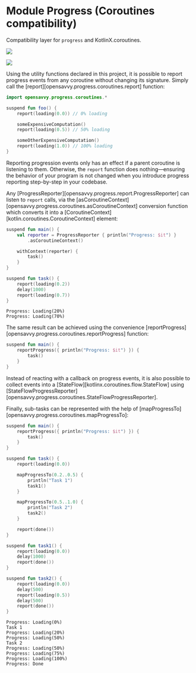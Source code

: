 # Module Progress (Coroutines compatibility)

Compatibility layer for `progress` and KotlinX.coroutines.

<a href="https://search.maven.org/search?q=g:%22dev.opensavvy.pedestal%22%20AND%20a:%22progress-coroutines%22"><img src="https://img.shields.io/maven-central/v/dev.opensavvy.pedestal/progress-coroutines.svg?label=Maven%20Central"></a>

<a href="https://gitlab.com/opensavvy/wiki/-/blob/main/stability.md#stability-levels"><img src="https://badgen.net/static/Stability/stable/purple"></a>

Using the utility functions declared in this project, it is possible to report progress events from any coroutine
without changing its signature. Simply call the [report][opensavvy.progress.coroutines.report] function:

```kotlin
import opensavvy.progress.coroutines.*

suspend fun foo() {
    report(loading(0.0)) // 0% loading

    someExpensiveComputation()
    report(loading(0.5)) // 50% loading

    someOtherExpensiveComputation()
    report(loading(1.0)) // 100% loading
}
```

Reporting progression events only has an effect if a parent coroutine is listening to them. Otherwise, the `report`
function does nothing—ensuring the behavior of your program is not changed when you introduce progress reporting
step-by-step in your codebase.

Any [ProgressReporter][opensavvy.progress.report.ProgressReporter] can listen to `report` calls, via
the [asCoroutineContext][opensavvy.progress.coroutines.asCoroutineContext] conversion function which converts
it into a [CoroutineContext][kotlin.coroutines.CoroutineContext] element:

```kotlin
suspend fun main() {
    val reporter = ProgressReporter { println("Progress: $it") }
        .asCoroutineContext()

    withContext(reporter) {
        task()
    }
}

suspend fun task() {
    report(loading(0.2))
    delay(1000)
    report(loading(0.7))
}
```

```text
Progress: Loading(20%)
Progress: Loading(70%)
```

The same result can be achieved using the
convenience [reportProgress][opensavvy.progress.coroutines.reportProgress] function:

```kotlin
suspend fun main() {
    reportProgress({ println("Progress: $it") }) {
        task()
    }
}
```

Instead of reacting with a callback on progress events, it is also possible to collect events into
a [StateFlow][kotlinx.coroutines.flow.StateFlow] using [StateFlowProgressReporter][opensavvy.progress.coroutines.StateFlowProgressReporter].

Finally, sub-tasks can be represented with the help
of [mapProgressTo][opensavvy.progress.coroutines.mapProgressTo]:

```kotlin
suspend fun main() {
    reportProgress({ println("Progress: $it") }) {
        task()
    }
}

suspend fun task() {
    report(loading(0.0))

    mapProgressTo(0.2..0.5) {
        println("Task 1")
        task1()
    }

    mapProgressTo(0.5..1.0) {
        println("Task 2")
        task2()
    }

    report(done())
}

suspend fun task1() {
    report(loading(0.0))
    delay(1000)
    report(done())
}

suspend fun task2() {
    report(loading(0.0))
    delay(500)
    report(loading(0.5))
    delay(500)
    report(done())
}
```

```text
Progress: Loading(0%)
Task 1
Progress: Loading(20%)
Progress: Loading(50%)
Task 2
Progress: Loading(50%)
Progress: Loading(75%)
Progress: Loading(100%)
Progress: Done
```
